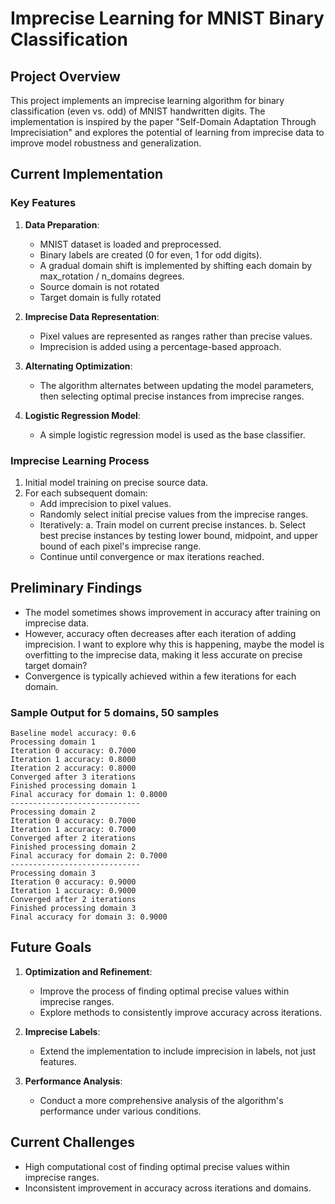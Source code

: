 # Imprecise Learning for MNIST Binary Classification

## Project Overview

This project implements an imprecise learning algorithm for binary classification (even vs. odd) of MNIST handwritten digits. The implementation is inspired by the paper "Self-Domain Adaptation Through Imprecisiation" and explores the potential of learning from imprecise data to improve model robustness and generalization.

## Current Implementation

### Key Features

1. **Data Preparation**:
   - MNIST dataset is loaded and preprocessed.
   - Binary labels are created (0 for even, 1 for odd digits).
   - A gradual domain shift is implemented by shifting each domain by max_rotation / n_domains degrees.
   - Source domain is not rotated 
   - Target domain is fully rotated

2. **Imprecise Data Representation**:
   - Pixel values are represented as ranges rather than precise values.
   - Imprecision is added using a percentage-based approach.

3. **Alternating Optimization**:
   - The algorithm alternates between updating the model parameters, then selecting optimal precise instances from imprecise ranges.

4. **Logistic Regression Model**:
   - A simple logistic regression model is used as the base classifier.

### Imprecise Learning Process

1. Initial model training on precise source data.
2. For each subsequent domain:
   - Add imprecision to pixel values.
   - Randomly select initial precise values from the imprecise ranges.
   - Iteratively:
     a. Train model on current precise instances.
     b. Select best precise instances by testing lower bound, midpoint, and upper bound of each pixel's imprecise range.
   - Continue until convergence or max iterations reached.

## Preliminary Findings

- The model sometimes shows improvement in accuracy after training on imprecise data.
- However, accuracy often decreases after each iteration of adding imprecision. I want to explore why this is happening, maybe the model is overfitting to the imprecise data, making it less accurate on precise target domain?
- Convergence is typically achieved within a few iterations for each domain.

### Sample Output for 5 domains, 50 samples

```
Baseline model accuracy: 0.6
Processing domain 1
Iteration 0 accuracy: 0.7000
Iteration 1 accuracy: 0.8000
Iteration 2 accuracy: 0.8000
Converged after 3 iterations
Finished processing domain 1
Final accuracy for domain 1: 0.8000
-----------------------------
Processing domain 2
Iteration 0 accuracy: 0.7000
Iteration 1 accuracy: 0.7000
Converged after 2 iterations
Finished processing domain 2
Final accuracy for domain 2: 0.7000
-----------------------------
Processing domain 3
Iteration 0 accuracy: 0.9000
Iteration 1 accuracy: 0.9000
Converged after 2 iterations
Finished processing domain 3
Final accuracy for domain 3: 0.9000
```

## Future Goals

1. **Optimization and Refinement**:
   - Improve the process of finding optimal precise values within imprecise ranges.
   - Explore methods to consistently improve accuracy across iterations.

2. **Imprecise Labels**:
   - Extend the implementation to include imprecision in labels, not just features.

3. **Performance Analysis**:
   - Conduct a more comprehensive analysis of the algorithm's performance under various conditions.

## Current Challenges

- High computational cost of finding optimal precise values within imprecise ranges.
- Inconsistent improvement in accuracy across iterations and domains.
